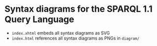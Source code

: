# Syntax diagrams for the SPARQL 1.1 Query Language

* `index.xhtml` embeds all syntax diagrams as SVG
* `index.html` references all syntax diagrams as PNGs in `diagram/` 

